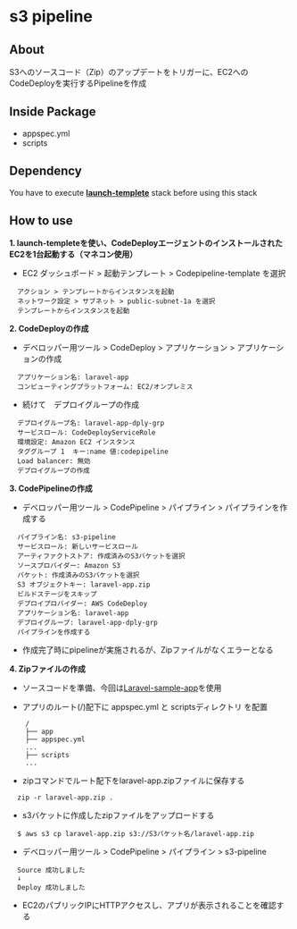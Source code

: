 # s3 pipeline

## **About**

S3へのソースコード（Zip）のアップデートをトリガーに、EC2へのCodeDeployを実行するPipelineを作成

## **Inside Package**
* appspec.yml
* scripts

## **Dependency**
You have to execute [**launch-templete**](https://github.com/siwai0208/cloudformation/tree/main/launch-templete) stack before using this stack

## **How to use**

**1. launch-templeteを使い、CodeDeployエージェントのインストールされたEC2を1台起動する（マネコン使用）**

- EC2 ダッシュボード > 起動テンプレート > Codepipeline-template を選択
```
  アクション > テンプレートからインスタンスを起動
  ネットワーク設定 > サブネット > public-subnet-1a を選択
  テンプレートからインスタンスを起動
```

**2. CodeDeployの作成**

- デベロッパー用ツール > CodeDeploy > アプリケーション > アプリケーションの作成
```
  アプリケーション名: laravel-app
  コンピューティングプラットフォーム: EC2/オンプレミス
```

- 続けて　デプロイグループの作成
```
  デプロイグループ名: laravel-app-dply-grp
  サービスロール: CodeDeployServiceRole
  環境設定: Amazon EC2 インスタンス
  タググループ 1  キー:name 値:codepipeline
  Load balancer: 無効
  デプロイグループの作成
```

**3. CodePipelineの作成**
- デベロッパー用ツール > CodePipeline > パイプライン > パイプラインを作成する
```
  パイプライン名: s3-pipeline
  サービスロール: 新しいサービスロール
  アーティファクトストア: 作成済みのS3バケットを選択
  ソースプロバイダー: Amazon S3
  バケット: 作成済みのS3バケットを選択
  S3 オブジェクトキー: laravel-app.zip
  ビルドステージをスキップ
  デプロイプロバイダー: AWS CodeDeploy
  アプリケーション名: laravel-app
  デプロイグループ: laravel-app-dply-grp
  パイプラインを作成する
```

- 作成完了時にpipelineが実施されるが、Zipファイルがなくエラーとなる

**4. Zipファイルの作成**

- ソースコードを準備、今回は[Laravel-sample-app](https://github.com/siwai0208/food-app)を使用

- アプリのルート(/)配下に appspec.yml と scriptsディレクトリ を配置

```
    /
    ├── app
    ├── appspec.yml
    ...
    ├── scripts
    ...
```

- zipコマンドでルート配下をlaravel-app.zipファイルに保存する
```
  zip -r laravel-app.zip .
```

- s3バケットに作成したzipファイルをアップロードする
```
  $ aws s3 cp laravel-app.zip s3://S3バケット名/laravel-app.zip
```

- デベロッパー用ツール > CodePipeline > パイプライン > s3-pipeline
```
  Source 成功しました
  ↓
  Deploy 成功しました
```

- EC2のパブリックIPにHTTPアクセスし、アプリが表示されることを確認する
